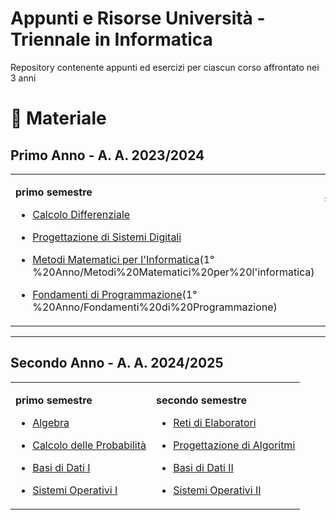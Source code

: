 # Appunti e Risorse Università - Triennale in Informatica

Repository contenente appunti ed esercizi per ciascun corso affrontato nei 3 anni

# 📖 Materiale

<h2>Primo Anno - A. A. 2023/2024</h2>

<table>
  <tr>
    <td>

**primo semestre**

- [Calcolo Differenziale](1°%20Anno/Calcolo%20Differenziale)
- [Progettazione di Sistemi Digitali](#)
- [Metodi Matematici per l'Informatica](#)(1°%20Anno/Metodi%20Matematici%20per%20l'informatica)
- [Fondamenti di Programmazione](#)(1°%20Anno/Fondamenti%20di%20Programmazione)

    </td>
    <td>

**secondo semestre**

- [Calcolo Integrale](#)(1°%20Anno/Calcolo%20Integrale)
- [Architettura degli Elaboratori](#)
- [Introduzione agli Algoritmi](#)
- [Metodologie di Programmazione](#)

    </td>
  </tr>
</table>

---

<h2>Secondo Anno - A. A. 2024/2025</h2>

<table>
  <tr>
    <td>

**primo semestre**

- [Algebra](#)
- [Calcolo delle Probabilità](#)
- [Basi di Dati I](#)
- [Sistemi Operativi I](#)

    </td>
    <td>

**secondo semestre**

- [Reti di Elaboratori](#)
- [Progettazione di Algoritmi](#)
- [Basi di Dati II](#)
- [Sistemi Operativi II](#)

    </td>
  </tr>
</table>

